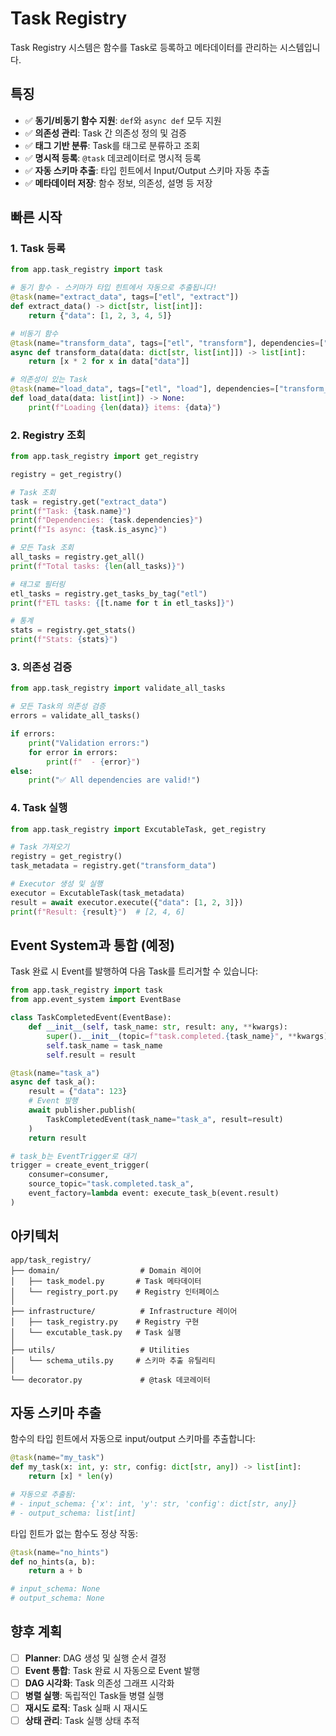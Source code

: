 # Task Registry

Task Registry 시스템은 함수를 Task로 등록하고 메타데이터를 관리하는 시스템입니다.

## 특징

- ✅ **동기/비동기 함수 지원**: `def`와 `async def` 모두 지원
- ✅ **의존성 관리**: Task 간 의존성 정의 및 검증
- ✅ **태그 기반 분류**: Task를 태그로 분류하고 조회
- ✅ **명시적 등록**: `@task` 데코레이터로 명시적 등록
- ✅ **자동 스키마 추출**: 타입 힌트에서 Input/Output 스키마 자동 추출
- ✅ **메타데이터 저장**: 함수 정보, 의존성, 설명 등 저장

## 빠른 시작

### 1. Task 등록

```python
from app.task_registry import task

# 동기 함수 - 스키마가 타입 힌트에서 자동으로 추출됩니다!
@task(name="extract_data", tags=["etl", "extract"])
def extract_data() -> dict[str, list[int]]:
    return {"data": [1, 2, 3, 4, 5]}

# 비동기 함수
@task(name="transform_data", tags=["etl", "transform"], dependencies=["extract_data"])
async def transform_data(data: dict[str, list[int]]) -> list[int]:
    return [x * 2 for x in data["data"]]

# 의존성이 있는 Task
@task(name="load_data", tags=["etl", "load"], dependencies=["transform_data"])
def load_data(data: list[int]) -> None:
    print(f"Loading {len(data)} items: {data}")
```

### 2. Registry 조회

```python
from app.task_registry import get_registry

registry = get_registry()

# Task 조회
task = registry.get("extract_data")
print(f"Task: {task.name}")
print(f"Dependencies: {task.dependencies}")
print(f"Is async: {task.is_async}")

# 모든 Task 조회
all_tasks = registry.get_all()
print(f"Total tasks: {len(all_tasks)}")

# 태그로 필터링
etl_tasks = registry.get_tasks_by_tag("etl")
print(f"ETL tasks: {[t.name for t in etl_tasks]}")

# 통계
stats = registry.get_stats()
print(f"Stats: {stats}")
```

### 3. 의존성 검증

```python
from app.task_registry import validate_all_tasks

# 모든 Task의 의존성 검증
errors = validate_all_tasks()

if errors:
    print("Validation errors:")
    for error in errors:
        print(f"  - {error}")
else:
    print("✅ All dependencies are valid!")
```

### 4. Task 실행

```python
from app.task_registry import ExcutableTask, get_registry

# Task 가져오기
registry = get_registry()
task_metadata = registry.get("transform_data")

# Executor 생성 및 실행
executor = ExcutableTask(task_metadata)
result = await executor.execute({"data": [1, 2, 3]})
print(f"Result: {result}")  # [2, 4, 6]
```

## Event System과 통합 (예정)

Task 완료 시 Event를 발행하여 다음 Task를 트리거할 수 있습니다:

```python
from app.task_registry import task
from app.event_system import EventBase

class TaskCompletedEvent(EventBase):
    def __init__(self, task_name: str, result: any, **kwargs):
        super().__init__(topic=f"task.completed.{task_name}", **kwargs)
        self.task_name = task_name
        self.result = result

@task(name="task_a")
async def task_a():
    result = {"data": 123}
    # Event 발행
    await publisher.publish(
        TaskCompletedEvent(task_name="task_a", result=result)
    )
    return result

# task_b는 EventTrigger로 대기
trigger = create_event_trigger(
    consumer=consumer,
    source_topic="task.completed.task_a",
    event_factory=lambda event: execute_task_b(event.result)
)
```

## 아키텍처

```
app/task_registry/
├── domain/                  # Domain 레이어
│   ├── task_model.py       # Task 메타데이터
│   └── registry_port.py    # Registry 인터페이스
│
├── infrastructure/          # Infrastructure 레이어
│   ├── task_registry.py    # Registry 구현
│   └── excutable_task.py   # Task 실행
│
├── utils/                   # Utilities
│   └── schema_utils.py     # 스키마 추출 유틸리티
│
└── decorator.py             # @task 데코레이터
```

## 자동 스키마 추출

함수의 타입 힌트에서 자동으로 input/output 스키마를 추출합니다:

```python
@task(name="my_task")
def my_task(x: int, y: str, config: dict[str, any]) -> list[int]:
    return [x] * len(y)

# 자동으로 추출됨:
# - input_schema: {'x': int, 'y': str, 'config': dict[str, any]}
# - output_schema: list[int]
```

타입 힌트가 없는 함수도 정상 작동:
```python
@task(name="no_hints")
def no_hints(a, b):
    return a + b

# input_schema: None
# output_schema: None
```

## 향후 계획

- [ ] **Planner**: DAG 생성 및 실행 순서 결정
- [ ] **Event 통합**: Task 완료 시 자동으로 Event 발행
- [ ] **DAG 시각화**: Task 의존성 그래프 시각화
- [ ] **병렬 실행**: 독립적인 Task들 병렬 실행
- [ ] **재시도 로직**: Task 실패 시 재시도
- [ ] **상태 관리**: Task 실행 상태 추적
